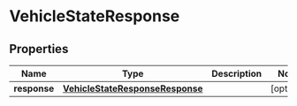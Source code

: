 
# VehicleStateResponse

## Properties
Name | Type | Description | Notes
------------ | ------------- | ------------- | -------------
**response** | [**VehicleStateResponseResponse**](VehicleStateResponseResponse.md) |  |  [optional]



